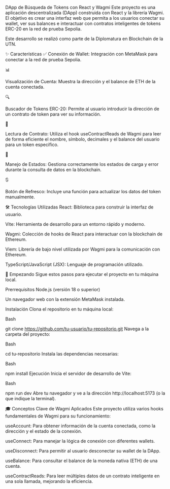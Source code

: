 DApp de Búsqueda de Tokens con React y Wagmi
Este proyecto es una aplicación descentralizada (DApp) construida con React y la librería Wagmi. El objetivo es crear una interfaz web que permita a los usuarios conectar su wallet, ver sus balances e interactuar con contratos inteligentes de tokens ERC-20 en la red de prueba Sepolia.



Este desarrollo se realizó como parte de la Diplomatura en Blockchain de la UTN.


✨ Características
✅ 
Conexión de Wallet: Integración con MetaMask para conectar a la red de prueba Sepolia.


📊 

Visualización de Cuenta: Muestra la dirección y el balance de ETH de la cuenta conectada.

🔍 

Buscador de Tokens ERC-20: Permite al usuario introducir la dirección de un contrato de token para ver su información.

📄 

Lectura de Contrato: Utiliza el hook useContractReads de Wagmi para leer de forma eficiente el nombre, símbolo, decimales y el balance del usuario para un token específico.


🔄 

Manejo de Estados: Gestiona correctamente los estados de carga y error durante la consulta de datos en la blockchain.

🔃 

Botón de Refresco: Incluye una función para actualizar los datos del token manualmente.


🛠️ Tecnologías Utilizadas
React: Biblioteca para construir la interfaz de usuario.

Vite: Herramienta de desarrollo para un entorno rápido y moderno.


Wagmi: Colección de hooks de React para interactuar con la blockchain de Ethereum.

Viem: Librería de bajo nivel utilizada por Wagmi para la comunicación con Ethereum.

TypeScript/JavaScript (JSX): Lenguaje de programación utilizado.

🚀 Empezando
Sigue estos pasos para ejecutar el proyecto en tu máquina local.

Prerrequisitos
Node.js (versión 18 o superior)

Un navegador web con la extensión MetaMask instalada.

Instalación
Clona el repositorio en tu máquina local:

Bash

git clone https://github.com/tu-usuario/tu-repositorio.git
Navega a la carpeta del proyecto:

Bash

cd tu-repositorio
Instala las dependencias necesarias:

Bash

npm install
Ejecución
Inicia el servidor de desarrollo de Vite:

Bash

npm run dev
Abre tu navegador y ve a la dirección http://localhost:5173 (o la que indique la terminal).

🎓 Conceptos Clave de Wagmi Aplicados
Este proyecto utiliza varios hooks fundamentales de Wagmi para su funcionamiento:


useAccount: Para obtener información de la cuenta conectada, como la dirección y el estado de la conexión.


useConnect: Para manejar la lógica de conexión con diferentes wallets.


useDisconnect: Para permitir al usuario desconectar su wallet de la DApp.


useBalance: Para consultar el balance de la moneda nativa (ETH) de una cuenta.


useContractReads: Para leer múltiples datos de un contrato inteligente en una sola llamada, mejorando la eficiencia.
